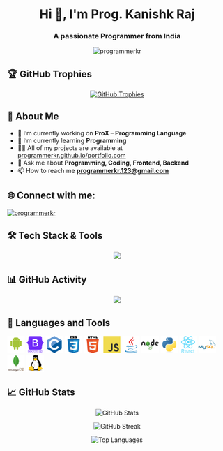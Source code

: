 <h1 align="center">Hi 👋, I'm Prog. Kanishk Raj</h1>
<h3 align="center">A passionate Programmer from India</h3>

<p align="center"> 
  <img src="https://komarev.com/ghpvc/?username=programmerkr&label=Profile%20views&color=0e75b6&style=flat" alt="programmerkr" />
</p>

## 🏆 **GitHub Trophies**
<p align="center">
  <a href="https://github.com/ryo-ma/github-profile-trophy">
    <img src="https://github-profile-trophy.vercel.app/?username=programmerkr&theme=algolia&no-bg=true&no-frame=true&column=4" alt="GitHub Trophies" />
  </a>
</p>

## 🚀 **About Me**
- 🔭 I’m currently working on **ProX – Programming Language**
- 🌱 I’m currently learning **Programming**
- 👨‍💻 All of my projects are available at [programmerkr.github.io/portfolio.com](https://programmerkr.github.io/ProgrammerKR.com)
- 💬 Ask me about **Programming, Coding, Frontend, Backend**
- 📫 How to reach me **programmerkr.123@gmail.com**

## 🌐 **Connect with me:**
<p align="left">
  <a href="https://www.youtube.com/c/programmerkr" target="blank">
    <img align="center" src="https://raw.githubusercontent.com/rahuldkjain/github-profile-readme-generator/master/src/images/icons/Social/youtube.svg" alt="programmerkr" height="30" width="40" />
  </a>
</p>

## 🛠 **Tech Stack & Tools**
<p align="center">
  <img src="https://skillicons.dev/icons?i=html,css,js,python,cpp,nodejs,react,mysql,mongodb,git,github,vscode,linux" />
</p>

## 📊 **GitHub Activity**
<p align="center">
  <img src="https://github-profile-summary-cards.vercel.app/api/cards/profile-details?username=programmerkr&theme=default" />
</p>

## 📌 **Languages and Tools**
<p align="left">
  <img src="https://raw.githubusercontent.com/devicons/devicon/master/icons/android/android-original-wordmark.svg" alt="Android" width="40" height="40"/>
  <img src="https://raw.githubusercontent.com/devicons/devicon/master/icons/bootstrap/bootstrap-plain-wordmark.svg" alt="Bootstrap" width="40" height="40"/>
  <img src="https://raw.githubusercontent.com/devicons/devicon/master/icons/c/c-original.svg" alt="C" width="40" height="40"/>
  <img src="https://raw.githubusercontent.com/devicons/devicon/master/icons/css3/css3-original-wordmark.svg" alt="CSS3" width="40" height="40"/>
  <img src="https://raw.githubusercontent.com/devicons/devicon/master/icons/html5/html5-original-wordmark.svg" alt="HTML5" width="40" height="40"/>
  <img src="https://raw.githubusercontent.com/devicons/devicon/master/icons/javascript/javascript-original.svg" alt="JavaScript" width="40" height="40"/>
  <img src="https://raw.githubusercontent.com/devicons/devicon/master/icons/java/java-original.svg" alt="Java" width="40" height="40"/>
  <img src="https://raw.githubusercontent.com/devicons/devicon/master/icons/nodejs/nodejs-original-wordmark.svg" alt="NodeJS" width="40" height="40"/>
  <img src="https://raw.githubusercontent.com/devicons/devicon/master/icons/python/python-original.svg" alt="Python" width="40" height="40"/>
  <img src="https://raw.githubusercontent.com/devicons/devicon/master/icons/react/react-original-wordmark.svg" alt="React" width="40" height="40"/>
  <img src="https://raw.githubusercontent.com/devicons/devicon/master/icons/mysql/mysql-original-wordmark.svg" alt="MySQL" width="40" height="40"/>
  <img src="https://raw.githubusercontent.com/devicons/devicon/master/icons/mongodb/mongodb-original-wordmark.svg" alt="MongoDB" width="40" height="40"/>
  <img src="https://raw.githubusercontent.com/devicons/devicon/master/icons/linux/linux-original.svg" alt="Linux" width="40" height="40"/>
</p>

## 📈 **GitHub Stats**
<p align="center">
  <img src="https://github-readme-stats.vercel.app/api?username=programmerkr&show_icons=true&locale=en" alt="GitHub Stats" />
</p>

<p align="center">
  <img src="https://github-readme-streak-stats.herokuapp.com/?user=programmerkr&" alt="GitHub Streak" />
</p>

<p align="center">
  <img src="https://github-readme-stats.vercel.app/api/top-langs?username=programmerkr&show_icons=true&locale=en&layout=compact" alt="Top Languages" />
</p>
